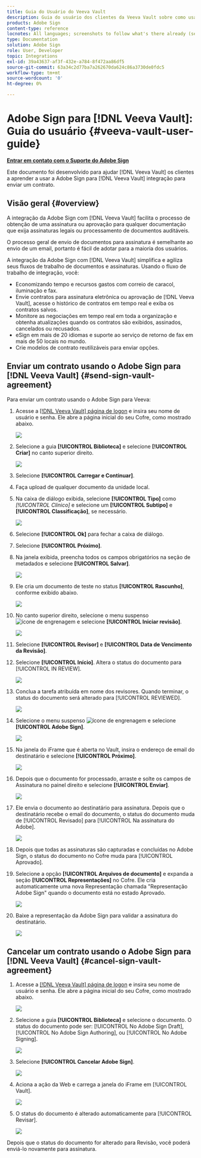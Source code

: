 ```yaml
---
title: Guia do Usuário do Veeva Vault
description: Guia do usuário dos clientes da Veeva Vault sobre como usar a integração da Adobe Sign com a Veeva
products: Adobe Sign
content-type: reference
locnotes: All languages; screenshots to follow what's there already (seems there is a mix within a given language version of the article)
type: Documentation
solution: Adobe Sign
role: User, Developer
topic: Integrations
exl-id: 39a43637-af3f-432e-a784-8f472aa86df5
source-git-commit: 63a34c2d77ba7a262670da624c86a3730de0fdc5
workflow-type: tm+mt
source-wordcount: '0'
ht-degree: 0%

---
```


# Adobe Sign para [!DNL Veeva Vault]: Guia do usuário {#veeva-vault-user-guide}

[**Entrar em contato com o Suporte do Adobe Sign**](https://adobe.com/go/adobesign-support-center_br)

Este documento foi desenvolvido para ajudar [!DNL Veeva Vault] os clientes a aprender a usar a Adobe Sign para [!DNL Veeva Vault] integração para enviar um contrato.

## Visão geral {#overview}

A integração da Adobe Sign com [!DNL Veeva Vault] facilita o processo de obtenção de uma assinatura ou aprovação para qualquer documentação que exija assinaturas legais ou processamento de documentos auditáveis.

O processo geral de envio de documentos para assinatura é semelhante ao envio de um email, portanto é fácil de adotar para a maioria dos usuários.

A integração da Adobe Sign com [!DNL Veeva Vault] simplifica e agiliza seus fluxos de trabalho de documentos e assinaturas. Usando o fluxo de trabalho de integração, você:

* Economizando tempo e recursos gastos com correio de caracol, iluminação e fax.
* Envie contratos para assinatura eletrônica ou aprovação de [!DNL Veeva Vault], acesse o histórico de contratos em tempo real e exiba os contratos salvos.
* Monitore as negociações em tempo real em toda a organização e obtenha atualizações quando os contratos são exibidos, assinados, cancelados ou recusados.
* eSign em mais de 20 idiomas e suporte ao serviço de retorno de fax em mais de 50 locais no mundo.
* Crie modelos de contrato reutilizáveis para enviar opções.

## Enviar um contrato usando o Adobe Sign para [!DNL Veeva Vault] {#send-sign-vault-agreement}

Para enviar um contrato usando o Adobe Sign para Veeva:

1. Acesse a [[!DNL Veeva Vault] página de logon](https://login.veevavault.com/) e insira seu nome de usuário e senha. Ele abre a página inicial do seu Cofre, como mostrado abaixo.

   ![](images/vault-home.png)

1. Selecione a guia **[!UICONTROL Biblioteca]** e selecione **[!UICONTROL Criar]** no canto superior direito.

   ![](images/create-library.png)

1. Selecione **[!UICONTROL Carregar e Continuar]**.

1. Faça upload de qualquer documento da unidade local.

1. Na caixa de diálogo exibida, selecione **[!UICONTROL Tipo]** como *[!UICONTROL Clínico]* e selecione um **[!UICONTROL Subtipo]** e **[!UICONTROL Classificação]**, se necessário.

   ![](images/choose-document-type.png)

1. Selecione **[!UICONTROL Ok]** para fechar a caixa de diálogo.

1. Selecione **[!UICONTROL Próximo]**.

1. Na janela exibida, preencha todos os campos obrigatórios na seção de metadados e selecione **[!UICONTROL Salvar]**.

   ![](images/metadata-details.png)

1. Ele cria um documento de teste no status **[!UICONTROL Rascunho]**, conforme exibido abaixo.

   ![](images/document-draft.png)

1. No canto superior direito, selecione o menu suspenso ![ícone de engrenagem](images/icon-gear.png) e selecione **[!UICONTROL Iniciar revisão]**.

   ![](images/start-review.png)

1. Selecione **[!UICONTROL Revisor]** e **[!UICONTROL Data de Vencimento da Revisão]**.

1. Selecione **[!UICONTROL Início]**. Altera o status do documento para [!UICONTROL IN REVIEW].

   ![](images/in-review.png)

1. Conclua a tarefa atribuída em nome dos revisores. Quando terminar, o status do documento será alterado para [!UICONTROL REVIEWED].

   ![](images/reviewed-status.png)

1. Selecione o menu suspenso ![ícone de engrenagem](images/icon-gear.png) e selecione **[!UICONTROL Adobe Sign]**.

   ![](images/select-adobe-sign.png)

1. Na janela do iFrame que é aberta no Vault, insira o endereço de email do destinatário e selecione **[!UICONTROL Próximo]**.

   ![](images/iframe.png)

1. Depois que o documento for processado, arraste e solte os campos de Assinatura no painel direito e selecione **[!UICONTROL Enviar]**.

   ![](images/add-signature-fields.png)

1. Ele envia o documento ao destinatário para assinatura. Depois que o destinatário recebe o email do documento, o status do documento muda de [!UICONTROL Revisado] para [!UICONTROL Na assinatura do Adobe].

   ![](images/in-adobe-signing.png)

1. Depois que todas as assinaturas são capturadas e concluídas no Adobe Sign, o status do documento no Cofre muda para [!UICONTROL Aprovado].

1. Selecione a opção **[!UICONTROL Arquivos de documento]** e expanda a seção **[!UICONTROL Representações]** no Cofre. Ele cria automaticamente uma nova Representação chamada &quot;Representação Adobe Sign&quot; quando o documento está no estado Aprovado.

   ![](images/document-files.png)

1. Baixe a representação da Adobe Sign para validar a assinatura do destinatário.

   ![](images/verify-signature.png)

## Cancelar um contrato usando o Adobe Sign para [!DNL Veeva Vault] {#cancel-sign-vault-agreement}

1. Acesse a [[!DNL Veeva Vault] página de logon](https://login.veevavault.com/) e insira seu nome de usuário e senha. Ele abre a página inicial do seu Cofre, como mostrado abaixo.

   ![](images/vault-home.png)

1. Selecione a guia **[!UICONTROL Biblioteca]** e selecione o documento. O status do documento pode ser: [!UICONTROL No Adobe Sign Draft], [!UICONTROL No Adobe Sign Authoring], ou [!UICONTROL No Adobe Signing].

   ![](images/document-adobe-sign-authoring.png)

1. Selecione **[!UICONTROL Cancelar Adobe Sign]**.

   ![](images/cancel-document.png)

1. Aciona a ação da Web e carrega a janela do iFrame em [!UICONTROL Vault].

   ![](images/cancelled-document.png)

1. O status do documento é alterado automaticamente para [!UICONTROL Revisar].

   ![](images/cancel-reviewed.png)

Depois que o status do documento for alterado para Revisão, você poderá enviá-lo novamente para assinatura.
